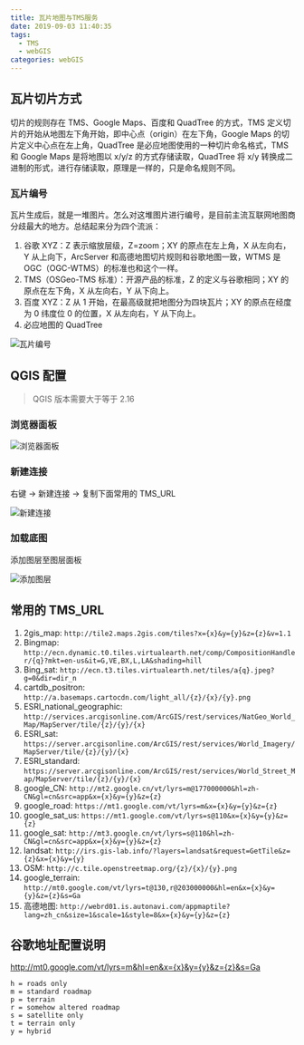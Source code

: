 ```yaml
---
title: 瓦片地图与TMS服务
date: 2019-09-03 11:40:35
tags:
  - TMS
  - webGIS
categories: webGIS
---
```


## 瓦片切片方式

切片的规则存在 TMS、Google Maps、百度和 QuadTree 的方式，TMS 定义切片的开始从地图左下角开始，即中心点（origin）在左下角，Google Maps 的切片定义中心点在左上角，QuadTree 是必应地图使用的一种切片命名格式，TMS 和 Google Maps 是将地图以 x/y/z 的方式存储读取，QuadTree 将 x/y 转换成二进制的形式，进行存储读取，原理是一样的，只是命名规则不同。

<!-- more -->

### 瓦片编号

瓦片生成后，就是一堆图片。怎么对这堆图片进行编号，是目前主流互联网地图商分歧最大的地方。总结起来分为四个流派：

1. 谷歌 XYZ：Z 表示缩放层级，Z=zoom；XY 的原点在左上角，X 从左向右，Y 从上向下，ArcServer 和高德地图切片规则和谷歌地图一致，WTMS 是 OGC（OGC-WTMS）的标准也和这个一样。
2. TMS（OSGeo-TMS 标准）：开源产品的标准，Z 的定义与谷歌相同；XY 的原点在左下角，X 从左向右，Y 从下向上。
3. 百度 XYZ：Z 从 1 开始，在最高级就把地图分为四块瓦片；XY 的原点在经度为 0 纬度位 0 的位置，X 从左向右，Y 从下向上。
4. 必应地图的 QuadTree

![瓦片编号](./tms.jpg)

## QGIS 配置

> QGIS 版本需要大于等于 2.16

### 浏览器面板

![浏览器面板](./browser.png)

### 新建连接

右键 -> 新建连接 -> 复制下面常用的 TMS_URL

![新建连接](./url.png)

### 加载底图

添加图层至图层面板

![添加图层](./addLayer.png)

## 常用的 TMS_URL

1. 2gis_map: `http://tile2.maps.2gis.com/tiles?x={x}&y={y}&z={z}&v=1.1`
2. Bingmap: `http://ecn.dynamic.t0.tiles.virtualearth.net/comp/CompositionHandler/{q}?mkt=en-us&it=G,VE,BX,L,LA&shading=hill`
3. Bing_sat: `http://ecn.t3.tiles.virtualearth.net/tiles/a{q}.jpeg?g=0&dir=dir_n`
4. cartdb_positron: `http://a.basemaps.cartocdn.com/light_all/{z}/{x}/{y}.png`
5. ESRI_national_geographic: `http://services.arcgisonline.com/ArcGIS/rest/services/NatGeo_World_Map/MapServer/tile/{z}/{y}/{x}`
6. ESRI_sat: `https://server.arcgisonline.com/ArcGIS/rest/services/World_Imagery/MapServer/tile/{z}/{y}/{x}`
7. ESRI_standard: `https://server.arcgisonline.com/ArcGIS/rest/services/World_Street_Map/MapServer/tile/{z}/{y}/{x}`
8. google_CN: `http://mt2.google.cn/vt/lyrs=m@177000000&hl=zh-CN&gl=cn&src=app&x={x}&y={y}&z={z}`
9. google_road: `https://mt1.google.com/vt/lyrs=m&x={x}&y={y}&z={z}`
10. google_sat_us: `https://mt1.google.com/vt/lyrs=s@110&x={x}&y={y}&z={z}`
11. google_sat: `http://mt3.google.cn/vt/lyrs=s@110&hl=zh-CN&gl=cn&src=app&x={x}&y={y}&z={z}`
12. landsat: `http://irs.gis-lab.info/?layers=landsat&request=GetTile&z={z}&x={x}&y={y}`
13. OSM: `http://c.tile.openstreetmap.org/{z}/{x}/{y}.png`
14. google_terrain: `http://mt0.google.com/vt/lyrs=t@130,r@203000000&hl=en&x={x}&y={y}&z={z}&s=Ga`
15. 高德地图: `http://webrd01.is.autonavi.com/appmaptile?lang=zh_cn&size=1&scale=1&style=8&x={x}&y={y}&z={z}`

## 谷歌地址配置说明

http://mt0.google.com/vt/lyrs=m&hl=en&x={x}&y={y}&z={z}&s=Ga

```
h = roads only
m = standard roadmap
p = terrain
r = somehow altered roadmap
s = satellite only
t = terrain only
y = hybrid
```

